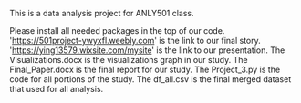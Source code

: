 This is a data analysis project for ANLY501 class.

Please install all needed packages in the top of our code.
'https://501project-ywyxfl.weebly.com' is the link to our final story.
'https://ying13579.wixsite.com/mysite' is the link to our presentation.
The Visualizations.docx is the visualizations graph in our study.
The Final_Paper.docx is the final report for our study.
The Project_3.py is the code for all portions of the study.
The df_all.csv is the final merged dataset that used for all analysis.
